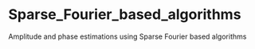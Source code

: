 # Sparse_Fourier_based_algorithms
Amplitude and phase estimations using Sparse Fourier based algorithms
